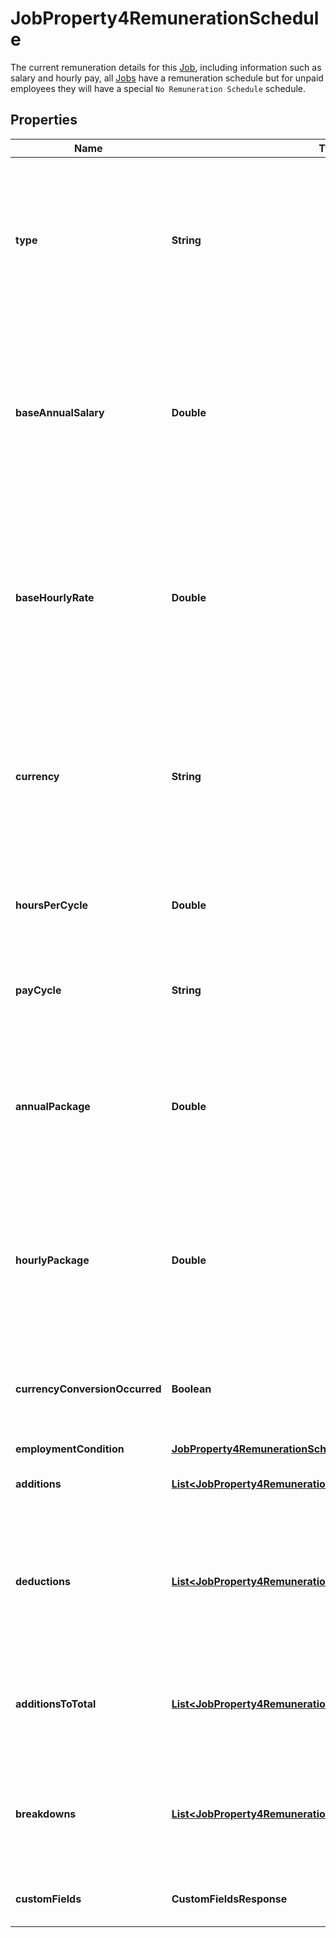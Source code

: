 

# JobProperty4RemunerationSchedule

The current remuneration details for this [Job](https://developers.intellihr.io/docs/v1/), including information such as salary and hourly pay, all [Jobs](https://developers.intellihr.io/docs/v1/) have a remuneration schedule but for unpaid employees they will have a special `No Remuneration Schedule` schedule.

## Properties

| Name | Type | Description | Notes |
|------------ | ------------- | ------------- | -------------|
|**type** | **String** | The method in which this remuneration schedule is paid, if a person is unpaid then this will be &#x60;No Remuneration Schedule&#x60;. Enum: &#x60;Annual Salary&#x60;, &#x60;Hourly Rate&#x60;, &#x60;No Remuneration Schedule&#x60;. |  [optional] |
|**baseAnnualSalary** | **Double** | The Base Salary paid yearly, this is an approximation if they are paid hourly. Note that if both baseAnnualSalary and baseHourlyRate are provided in a create or patch request, the baseHourlyRate will be ignored. |  [optional] |
|**baseHourlyRate** | **Double** | The Base Rate paid hourly, this is an approximation if they are paid annually. Note that if both baseAnnualSalary and baseHourlyRate are provided in a create or patch request, the baseHourlyRate will be ignored. |  [optional] |
|**currency** | **String** | The currency that the base and total amounts that this job is being paid in. An international currency code. Typically AUD for Australian dollar, USD for American dollar etc. See [Official list of codes](https://www.iban.com/currency-codes). |  [optional] |
|**hoursPerCycle** | **Double** | How many hours worked per payCycle.    0 (zero) signifies that the hours are variable per pay cycle |  [optional] |
|**payCycle** | **String** | The cycle that the job is paid on. Enum: &#x60;Weekly&#x60;, &#x60;Fortnightly&#x60;, &#x60;Monthly&#x60;, &#x60;Bi-Monthly&#x60;. |  [optional] |
|**annualPackage** | **Double** | The total package paid yearly including additions and deductions. This amount is calculated by adding the Base Annual Salary and additions minus the deductions. |  [optional] |
|**hourlyPackage** | **Double** | The total package paid hourly including additions and deductions. This amount is calculated by dividing the Annual Package by the total number of hours per annum. |  [optional] |
|**currencyConversionOccurred** | **Boolean** | If any conversion had to be performed between addition and deduction currencies when calculating the annual package. |  [optional] |
|**employmentCondition** | [**JobProperty4RemunerationScheduleEmploymentCondition**](JobProperty4RemunerationScheduleEmploymentCondition.md) |  |  [optional] |
|**additions** | [**List&lt;JobProperty4RemunerationScheduleAdditionsInner&gt;**](JobProperty4RemunerationScheduleAdditionsInner.md) | An array of Additions for this Remuneration Schedule. |  [optional] |
|**deductions** | [**List&lt;JobProperty4RemunerationScheduleDeductionsInner&gt;**](JobProperty4RemunerationScheduleDeductionsInner.md) | An array of Deductions for this Remuneration Schedule. Note that this deductions value has been deprecated, you should now use &#x60;breakdowns&#x60; |  [optional] |
|**additionsToTotal** | [**List&lt;JobProperty4RemunerationScheduleAdditionsToTotalInner&gt;**](JobProperty4RemunerationScheduleAdditionsToTotalInner.md) | An array of Additions applied to the package after all other components for this Remuneration Schedule. |  [optional] |
|**breakdowns** | [**List&lt;JobProperty4RemunerationScheduleBreakdownsInner&gt;**](JobProperty4RemunerationScheduleBreakdownsInner.md) | An array of Breakdowns for this Remuneration Schedule. Breakdowns will not be used to calculate the total package. |  [optional] |
|**customFields** | **CustomFieldsResponse** | The custom field values for this Remuneration Schedule |  [optional] |



